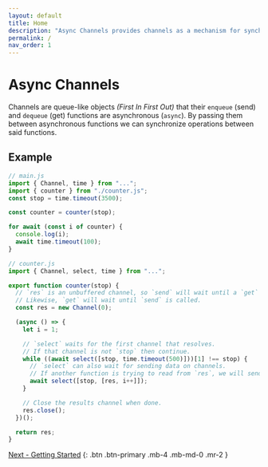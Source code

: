 ```yaml
---
layout: default
title: Home
description: "Async Channels provides channels as a mechanism for synchronizing asynchronous functions."
permalink: /
nav_order: 1
---
```


# Async Channels

Channels are queue-like objects _(First In First Out)_ that their `enqueue`
(send) and `dequeue` (get) functions are asynchronous (`async`). By passing them
between asynchronous functions we can synchronize operations between said
functions.

## Example

```js
// main.js
import { Channel, time } from "...";
import { counter } from "./counter.js";
const stop = time.timeout(3500);

const counter = counter(stop);

for await (const i of counter) {
  console.log(i);
  await time.timeout(100);
}

// counter.js
import { Channel, select, time } from "...";

export function counter(stop) {
  // `res` is an unbuffered channel, so `send` will wait until a `get` is called on `res`.
  // Likewise, `get` will wait until `send` is called.
  const res = new Channel(0);

  (async () => {
    let i = 1;

    // `select` waits for the first channel that resolves.
    // If that channel is not `stop` then continue.
    while ((await select([stop, time.timeout(500)]))[1] !== stop) {
      // `select` can also wait for sending data on channels.
      // If another function is trying to read from `res`, we will send `i++` to it.
      await select([stop, [res, i++]]);
    }

    // Close the results channel when done.
    res.close();
  })();

  return res;
}
```

<div class="d-flex flex-justify-end">

[Next - Getting Started](/getting-started)
{: .btn .btn-primary .mb-4 .mb-md-0 .mr-2 }

</div>